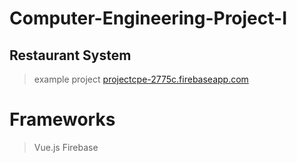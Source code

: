 # Computer-Engineering-Project-I
## Restaurant System

> example project
> <a href="projectcpe-2775c.firebaseapp.com">projectcpe-2775c.firebaseapp.com</a>

# Frameworks
> Vue.js
> Firebase

